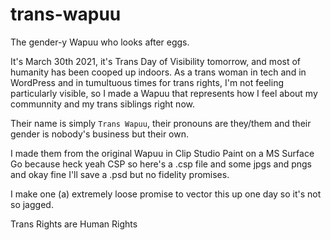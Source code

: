 # trans-wapuu
The gender-y Wapuu who looks after eggs.

It's March 30th 2021, it's Trans Day of Visibility tomorrow, and most of humanity has been cooped up indoors. As a trans woman in tech and in WordPress and in tumultuous times for trans rights, I'm not feeling particularly visible, so I made a Wapuu that represents how I feel about my communnity and my trans siblings right now.

Their name is simply `Trans Wapuu`, their pronouns are they/them and their gender is nobody's business but their own.

I made them from the original Wapuu in Clip Studio Paint on a MS Surface Go because heck yeah CSP so here's a .csp file and some jpgs and pngs and okay fine I'll save a .psd but no fidelity promises.

I make one (a) extremely loose promise to vector this up one day so it's not so jagged.

Trans Rights are Human Rights
